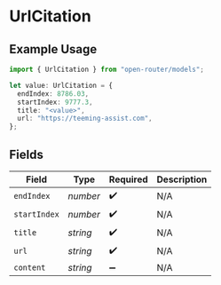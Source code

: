 # UrlCitation

## Example Usage

```typescript
import { UrlCitation } from "open-router/models";

let value: UrlCitation = {
  endIndex: 8786.03,
  startIndex: 9777.3,
  title: "<value>",
  url: "https://teeming-assist.com",
};
```

## Fields

| Field              | Type               | Required           | Description        |
| ------------------ | ------------------ | ------------------ | ------------------ |
| `endIndex`         | *number*           | :heavy_check_mark: | N/A                |
| `startIndex`       | *number*           | :heavy_check_mark: | N/A                |
| `title`            | *string*           | :heavy_check_mark: | N/A                |
| `url`              | *string*           | :heavy_check_mark: | N/A                |
| `content`          | *string*           | :heavy_minus_sign: | N/A                |